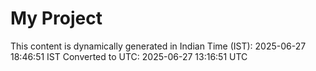 # My Project

This content is dynamically generated in Indian Time (IST): 2025-06-27 18:46:51 IST
Converted to UTC: 2025-06-27 13:16:51 UTC
